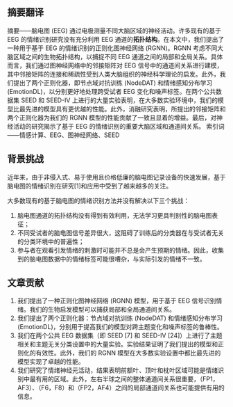 
## 摘要翻译
摘要——脑电图 (EEG) 通过电极测量不同大脑区域的神经活动。许多现有的基于 EEG 的情绪识别研究没有充分利用 EEG 通道的**拓扑结构**。在本文中，我们提出了一种用于基于 EEG 的情绪识别的正则化图神经网络 (RGNN)。RGNN 考虑不同大脑区域之间的生物拓扑结构，以捕捉不同 EEG 通道之间的局部和全局关系。具体而言，我们通过图神经网络中的邻接矩阵对 EEG 信号中的通道间关系进行建模，其中邻接矩阵的连接和稀疏性受到人类大脑组织的神经科学理论的启发。此外，我们提出了两个正则化器，即节点域对抗训练 (NodeDAT) 和情绪感知分布学习 (EmotionDL)，以分别更好地处理跨受试者 EEG 变化和噪声标签。在两个公共数据集 SEED 和 SEED-IV 上进行的大量实验表明，在大多数实验环境中，我们的模型比最先进的模型具有更优越的性能。此外，消融研究表明，所提出的邻接矩阵和两个正则化器为我们的 RGNN 模型的性能贡献了一致且显着的增益。最后，对神经活动的研究揭示了基于 EEG 的情绪识别的重要大脑区域和通道间关系。
索引词——情感计算、EEG、图神经网络、SEED


## 背景挑战
近年来，由于非侵入式、易于使用且价格低廉的脑电图记录设备的快速发展，基于脑电图的情绪识别在研究[1]和应用中受到了越来越多的关注。

大多数现有的基于脑电图的情绪识别方法并没有解决以下三个挑战：
1) 脑电图通道的拓扑结构没有得到有效利用，无法学习更具判别性的脑电图表征；
2) 不同受试者的脑电图信号差异很大，这阻碍了训练后的分类器在与受试者无关的分类环境中的普遍性；
3) 参与者在观看引发情绪的刺激时可能并不总是会产生预期的情绪。因此，收集到的脑电图数据中的情绪标签可能很嘈杂，与实际引发的情绪不一致。
## 文章贡献
1) 我们提出了一种正则化图神经网络 (RGNN) 模型，用于基于 EEG 信号识别情绪。我们的生物启发模型可以捕获局部和全局通道间关系。
2) 我们提出了两个正则化器：节点域对抗训练 (NodeDAT) 和情绪感知分布学习 (EmotionDL)，分别用于提高我们的模型对跨主题变化和噪声标签的鲁棒性。
3) 我们在两个公共 EEG 数据集（即 SEED [7] 和 SEED-IV [24]）上进行了主题相关和主题无关分类设置中的大量实验。实验结果证明了我们提出的模型和正则化的有效性。此外，我们的 RGNN 模型在大多数实验设置中都比最先进的模型实现了卓越的性能。
4) 我们研究了情绪神经元活动，结果表明前额叶、顶叶和枕叶区域可能是情绪识别中最有用的区域。此外，左右半球之间的整体通道间关系很重要，（FP1，AF3）、（F6，F8）和（FP2，AF4）之间的局部通道间关系也可能提供有用的信息。